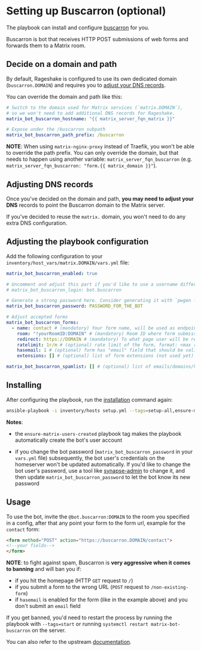 # Setting up Buscarron (optional)

The playbook can install and configure [buscarron](https://gitlab.com/etke.cc/buscarron) for you.

Buscarron is bot that receives HTTP POST submissions of web forms and forwards them to a Matrix room.


## Decide on a domain and path

By default, Rageshake is configured to use its own dedicated domain (`buscarron.DOMAIN`) and requires you to [adjust your DNS records](#adjusting-dns-records).

You can override the domain and path like this:

```yaml
# Switch to the domain used for Matrix services (`matrix.DOMAIN`),
# so we won't need to add additional DNS records for Rageshake.
matrix_bot_buscarron_hostname: "{{ matrix_server_fqn_matrix }}"

# Expose under the /buscarron subpath
matrix_bot_buscarron_path_prefix: /buscarron
```

**NOTE**: When using `matrix-nginx-proxy` instead of Traefik, you won't be able to override the path prefix. You can only override the domain, but that needs to happen using another variable: `matrix_server_fqn_buscarron` (e.g. `matrix_server_fqn_buscarron: "form.{{ matrix_domain }}"`).


## Adjusting DNS records

Once you've decided on the domain and path, **you may need to adjust your DNS** records to point the Buscarron domain to the Matrix server.

If you've decided to reuse the `matrix.` domain, you won't need to do any extra DNS configuration.


## Adjusting the playbook configuration

Add the following configuration to your `inventory/host_vars/matrix.DOMAIN/vars.yml` file:

```yaml
matrix_bot_buscarron_enabled: true

# Uncomment and adjust this part if you'd like to use a username different than the default
# matrix_bot_buscarron_login: bot.buscarron

# Generate a strong password here. Consider generating it with `pwgen -s 64 1`
matrix_bot_buscarron_password: PASSWORD_FOR_THE_BOT

# Adjust accepted forms
matrix_bot_buscarron_forms:
  - name: contact # (mandatory) Your form name, will be used as endpoint, eg: buscarron.DOMAIN/contact
    room: "!yourRoomID:DOMAIN" # (mandatory) Room ID where form submission will be posted
    redirect: https://DOMAIN # (mandatory) To what page user will be redirected after the form submission
    ratelimit: 1r/m # (optional) rate limit of the form, format: <max requests>r/<interval:s,m>, eg: 1r/s or 54r/m
    hasemail: 1 # (optional) form has "email" field that should be validated
    extensions: [] # (optional) list of form extensions (not used yet)

matrix_bot_buscarron_spamlist: [] # (optional) list of emails/domains/hosts (with wildcards support) that should be rejected automatically
```


## Installing

After configuring the playbook, run the [installation](installing.md) command again:

```sh
ansible-playbook -i inventory/hosts setup.yml --tags=setup-all,ensure-matrix-users-created,start
```

**Notes**:

- the `ensure-matrix-users-created` playbook tag makes the playbook automatically create the bot's user account

- if you change the bot password (`matrix_bot_buscarron_password` in your `vars.yml` file) subsequently, the bot user's credentials on the homeserver won't be updated automatically. If you'd like to change the bot user's password, use a tool like [synapse-admin](configuring-playbook-synapse-admin.md) to change it, and then update `matrix_bot_buscarron_password` to let the bot know its new password


## Usage

To use the bot, invite the `@bot.buscarron:DOMAIN` to the room you specified in a config, after that any point your form to the form url, example for the `contact` form:

```html
<form method="POST" action="https://buscarron.DOMAIN/contact">
<!--your fields-->
</form>
```

**NOTE**: to fight against spam, Buscarron is **very aggressive when it comes to banning** and will ban you if:

- if you hit the homepage (HTTP `GET` request to `/`)
- if you submit a form to the wrong URL (`POST` request to `/non-existing-form`)
- if `hasemail` is enabled for the form (like in the example above) and you don't submit an `email` field

If you get banned, you'd need to restart the process by running the playbook with `--tags=start` or running `systemctl restart matrix-bot-buscarron` on the server.

You can also refer to the upstream [documentation](https://gitlab.com/etke.cc/buscarron).
